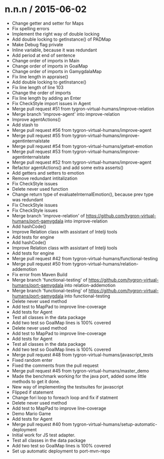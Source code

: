 
n.n.n / 2015-06-02
==================

  * Change getter and setter for Maps
  * Fix spelling errors
  * Implement the right way of double locking
  * Add double locking to getInstance() of PADMap
  * Make Debug flag private
  * Inline variable, because it was redundant
  * Add period at end of sentence
  * Change order of imports in Main
  * Change order of imports in GoalMap
  * Change order of imports in GamygdalaMap
  * Fix line length in appraise()
  * Add double locking to getInstance()
  * Fix line length of line 103
  * Change the order of imports
  * Fix line length by adding an Enter
  * Fix CheckStyle import issues in Agent
  * Merge pull request #51 from tygron-virtual-humans/improve-relation
  * Merge branch 'improve-agent' into improve-relation
  * Improve agentActions()
  * Add stash to
  * Merge pull request #56 from tygron-virtual-humans/improve-agent
  * Merge pull request #55 from tygron-virtual-humans/improve-agentinternalstate
  * Merge pull request #54 from tygron-virtual-humans/getset-emotion
  * Merge pull request #53 from tygron-virtual-humans/improve-agentinternalstate
  * Merge pull request #52 from tygron-virtual-humans/improve-agent
  * Refactor agentActions() and add some extra asserts()
  * Add getters and setters to emotion
  * Remove redundant intitalization
  * Fix CheckStyle issues
  * Delete never used function
  * Change return type of evaluateInternalEmotion(), because prev type was redundant
  * Fix CheckStyle issues
  * Fix CheckStyle issues
  * Merge branch 'improve-relation' of https://github.com/tygron-virtual-humans/port-gamygdala into improve-relation
  * Add hashCode()
  * Improve Relation class with assistant of Intelji tools
  * Add tests for engine
  * Add hashCode()
  * Improve Relation class with assistant of Intelji tools
  * Add tests for engine
  * Merge pull request #42 from tygron-virtual-humans/functional-testing
  * Merge pull request #50 from tygron-virtual-humans/relation-addemotion
  * Fix error from Maven Build
  * Merge branch 'functional-testing' of https://github.com/tygron-virtual-humans/port-gamygdala into relation-addemotion
  * Merge branch 'functional-testing' of https://github.com/tygron-virtual-humans/port-gamygdala into functional-testing
  * Delete never used method
  * Add test to MapPad to improve line-coverage
  * Add tests for Agent
  * Test all classes in the data package
  * Add two test so GoalMap lines is 100% covered
  * Delete never used method
  * Add test to MapPad to improve line-coverage
  * Add tests for Agent
  * Test all classes in the data package
  * Add two test so GoalMap lines is 100% covered
  * Merge pull request #48 from tygron-virtual-humans/javascript_tests
  * Fixed random enter
  * Fixed the comments from the pull request
  * Merge pull request #45 from tygron-virtual-humans/master_demo
  * Made the benchmark working for the java port, added some little methods to get it done.
  * New way of implementing the testsuites for javascript
  * Flipped if statement
  * Change fori loop to foreach loop and fix if statment
  * Delete never used method
  * Add test to MapPad to improve line-coverage
  * Demo Mario Game
  * Add tests for Agent
  * Merge pull request #40 from tygron-virtual-humans/setup-automatic-deployment
  * Initial work for JS test adapter.
  * Test all classes in the data package
  * Add two test so GoalMap lines is 100% covered
  * Set up automatic deployment to port-mvn-repo
